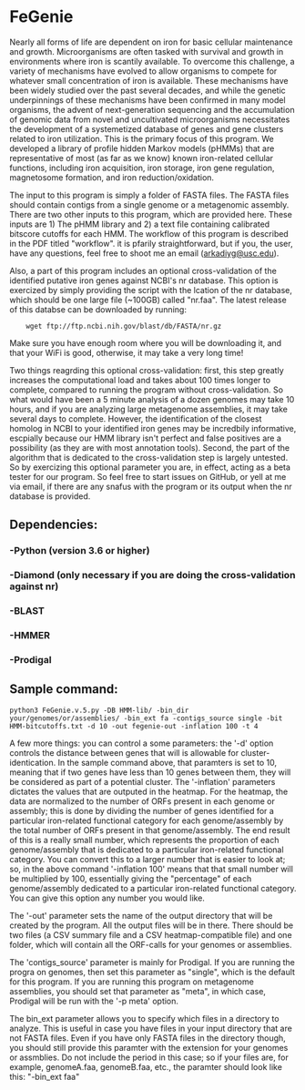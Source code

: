 # FeGenie

Nearly all forms of life are dependent on iron for basic cellular maintenance and growth. Microorganisms are often tasked with survival and growth in environments where iron is scantily available. To overcome this challenge, a variety of mechanisms have evolved to allow organisms to compete for whatever small concentration of iron is available. These mechanisms have been widely studied over the past several decades, and while the genetic underpinnings of these mechanisms have been confirmed in many model organisms, the advent of next-generation sequencing and the accumulation of genomic data from novel and uncultivated microorganisms necessitates the development of a systemetized database of genes and gene clusters related to iron utilization. This is the primary focus of this program. We developed a library of profile hidden Markov models (pHMMs) that are representative of most (as far as we know) known iron-related cellular functions, including iron acquisition, iron storage, iron gene regulation, magnetosome formation, and iron reduction/oxidation.

The input to this program is simply a folder of FASTA files. The FASTA files should contain contigs from a single genome or a metagenomic assembly. There are two other inputs to this program, which are provided here. These inputs are 1) The pHMM library and 2) a text file containing calibrated bitscore cutoffs for each HMM. The workflow of this program is described in the PDF titled "workflow". it is pfarily straightforward, but if you, the user, have any questions, feel free to shoot me an email (arkadiyg@usc.edu).

Also, a part of this program includes an optional cross-validation of the identified putative iron genes against NCBI's nr database. This option is exercized by simply providing the script with the lcation of the nr database, which should be one large file (~100GB) called "nr.faa". The latest release of this databse can be downloaded by running:

        wget ftp://ftp.ncbi.nih.gov/blast/db/FASTA/nr.gz

Make sure you have enough room where you will be downloading it, and that your WiFi is good, otherwise, it may take a very long time!

Two things reagrding this optional cross-validation: first, this step greatly increases the computational load and takes about 100 times longer to complete, compared to running the program without cross-validation. So what would have been a 5 minute analysis of a dozen genomes may take 10 hours, and if you are analyzing large metagenome assemblies, it may take several days to complete. However, the identification of the closest homolog in NCBI to your identified iron genes may be incredbily informative, escpially because our HMM library isn't perfect and false positives are a possibility (as they are with most annotation tools). Second, the part of the algorithm that is dedicated to the cross-validation step is largely untested. So by exercizing this optional parameter you are, in effect, acting as a beta tester for our program. So feel free to start issues on GitHub, or yell at me via email, if there are any snafus with the program or its output when the nr database is provided.  

## Dependencies:

### -Python (version 3.6 or higher)
### -Diamond (only necessary if you are doing the cross-validation against nr)
### -BLAST
### -HMMER
### -Prodigal
###


## Sample command:

    python3 FeGenie.v.5.py -DB HMM-lib/ -bin_dir your/genomes/or/assemblies/ -bin_ext fa -contigs_source single -bit HMM-bitcutoffs.txt -d 10 -out fegenie-out -inflation 100 -t 4

A few more things: you can control a some parameters: the '-d' option controls the distance between genes that will is allowable for cluster-identication. In the sample command above, that paramters is set to 10, meaning that if two genes have less than 10 genes between them, they will be considered as part of a potential cluster. The '-inflation' parameters dictates the values that are outputed in the heatmap. For the heatmap, the data are normalized to the number of ORFs present in each genome or assembly; this is done by dividing the number of genes identified for a particular iron-related functional category for each genome/assembly by the total number of ORFs present in that genome/assembly. The end result of this is a really small number, which represents the proportion of each genome/assembly that is dedicated to a particular iron-related functional category. You can convert this to a larger number that is easier to look at; so, in the above command '-inflation 100' means that that small number will be multiplied by 100, essentially giving the "percentage" of each genome/assembly dedicated to a particular iron-related functional category. You can give this option any number you would like.

The '-out' parameter sets the name of the output directory that will be created by the program. All the output files will be in there. There should be two files (a CSV summary file and a CSV heatmap-compatible file) and one folder, which will contain all the ORF-calls for your genomes or assemblies.

The 'contigs_source' parameter is mainly for Prodigal. If you are running the progra on genomes, then set this parameter as "single", which is the default for this program. If you are running this program on metagenome assemblies, you should set that parameter as "meta", in which case, Prodigal will be run with the '-p meta' option.

The bin_ext parameter allows you to specify which files in a directory to analyze. This is useful in case you have files in your input directory that are not FASTA files. Even if you have only FASTA files in the directory though, you should still provide this paramter with the extension for your genomes or assmblies. Do not include the period in this case; so if your files are, for example, genomeA.faa, genomeB.faa, etc., the paramter should look like this: "-bin_ext faa"
